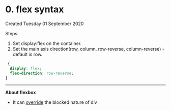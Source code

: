 # 0. flex syntax
Created Tuesday 01 September 2020

Steps:
1. Set display:flex on the container.
2. Set the main axis direction(row, column, row-reverse, column-reverse) - default is row.

```css
 {
  display: flex;
  flex-direction: row-reverse;
}
```

---

**About flexbox**

- It can [override](https://www.freecodecamp.org/learn/responsive-web-design/css-flexbox/use-display-flex-to-position-two-boxes) the blocked nature of div
